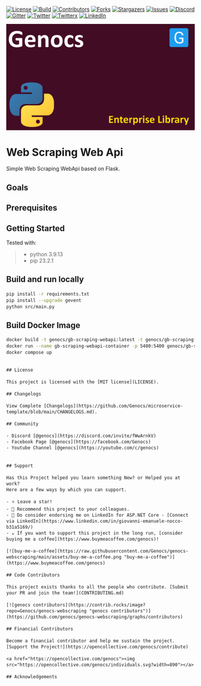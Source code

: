 <!-- PROJECT SHIELDS -->
[![License][license-shield]][license-url]
[![Build][build-shield]][build-url]
[![Contributors][contributors-shield]][contributors-url]
[![Forks][forks-shield]][forks-url]
[![Stargazers][stars-shield]][stars-url]
[![Issues][issues-shield]][issues-url]
[![Discord][discord-shield]][discord-url]
[![Gitter][gitter-shield]][gitter-url]
[![Twitter][twitter-shield]][twitter-url]
[![Twitterx][twitterx-shield]][twitterx-url]
[![LinkedIn][linkedin-shield]][linkedin-url]

[license-shield]: https://img.shields.io/github/license/Genocs/genocs-webscraping?color=2da44e&style=flat-square
[license-url]: https://github.com/Genocs/genocs-webscraping/blob/main/LICENSE
[build-shield]: https://github.com/Genocs/genocs-webscraping/actions/workflows/build_and_test.yml/badge.svg?branch=main
[build-url]: https://github.com/Genocs/genocs-webscraping/actions/workflows/build_and_test.yml
[contributors-shield]: https://img.shields.io/github/contributors/Genocs/genocs-webscraping.svg?style=flat-square
[contributors-url]: https://github.com/Genocs/genocs-webscraping/graphs/contributors
[forks-shield]: https://img.shields.io/github/forks/Genocs/genocs-webscraping?style=flat-square
[forks-url]: https://github.com/Genocs/genocs-webscraping/network/members
[stars-shield]: https://img.shields.io/github/stars/Genocs/genocs-webscraping.svg?style=flat-square
[stars-url]: https://img.shields.io/github/stars/Genocs/genocs-webscraping?style=flat-square
[issues-shield]: https://img.shields.io/github/issues/Genocs/genocs-webscraping?style=flat-square
[issues-url]: https://github.com/Genocs/genocs-webscraping/issues
[discord-shield]: https://img.shields.io/discord/1106846706512953385?color=%237289da&label=Discord&logo=discord&logoColor=%237289da&style=flat-square
[discord-url]: https://discord.com/invite/fWwArnkV
[gitter-shield]: https://img.shields.io/badge/chat-on%20gitter-blue.svg
[gitter-url]: https://gitter.im/genocs/
[twitter-shield]: https://img.shields.io/twitter/follow/genocs?color=1DA1F2&label=Twitter&logo=Twitter&style=flat-square
[twitter-url]: https://twitter.com/genocs
[linkedin-shield]: https://img.shields.io/badge/-LinkedIn-black.svg?style=flat-square&logo=linkedin&colorB=555
[linkedin-url]: https://www.linkedin.com/in/giovanni-emanuele-nocco-b31a5169/
[twitterx-shield]: https://img.shields.io/twitter/url/https/twitter.com/genocs.svg?style=social
[twitterx-url]: https://twitter.com/genocs

<p align="center">
    <img src="./assets/genocs-library-logo.png" alt="icon">
</p>

# Web Scraping Web Api 
Simple Web Scraping WebApi based on Flask.

## Goals


## Prerequisites

## Getting Started

Tested with:

> - python 3.9.13
> - pip 23.2.1

## Build and run locally
    
```bash
pip install -r requirements.txt
pip install --upgrade gevent
python src/main.py
```



## Build Docker Image

```bash
docker build -t genocs/gb-scraping-webapi:latest -t genocs/gb-scraping-webapi:1.0.0 .
docker run --name gb-scraping-webapi-container -p 5400:5400 genocs/gb-scraping-webapi:1.0.0
docker compose up
```
```

## License

This project is licensed with the [MIT license](LICENSE).

## Changelogs

View Complete [Changelogs](https://github.com/Genocs/microservice-template/blob/main/CHANGELOGS.md).

## Community

- Discord [@genocs](https://discord.com/invite/fWwArnkV)
- Facebook Page [@genocs](https://facebook.com/Genocs)
- Youtube Channel [@genocs](https://youtube.com/c/genocs)


## Support

Has this Project helped you learn something New? or Helped you at work?
Here are a few ways by which you can support.

- ⭐ Leave a star!
- 🥇 Recommend this project to your colleagues.
- 🦸 Do consider endorsing me on LinkedIn for ASP.NET Core - [Connect via LinkedIn](https://www.linkedin.com/in/giovanni-emanuele-nocco-b31a5169/)
- ☕ If you want to support this project in the long run, [consider buying me a coffee](https://www.buymeacoffee.com/genocs)!

[![buy-me-a-coffee](https://raw.githubusercontent.com/Genocs/genocs-webscraping/main/assets/buy-me-a-coffee.png "buy-me-a-coffee")](https://www.buymeacoffee.com/genocs)

## Code Contributors

This project exists thanks to all the people who contribute. [Submit your PR and join the team!](CONTRIBUTING.md)

[![genocs contributors](https://contrib.rocks/image?repo=Genocs/genocs-webscraping "genocs contributors")](https://github.com/genocs/genocs-webscraping/graphs/contributors)

## Financial Contributors

Become a financial contributor and help me sustain the project. [Support the Project!](https://opencollective.com/genocs/contribute)

<a href="https://opencollective.com/genocs"><img src="https://opencollective.com/genocs/individuals.svg?width=890"></a>

## Acknowledgements
